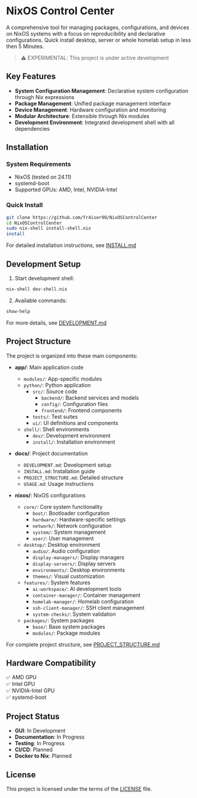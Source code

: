 # NixOS Control Center

A comprehensive tool for managing packages, configurations, and devices on NixOS systems with a focus on reproducibility and declarative configurations. Quick install desktop, server or whole homelab setup in less then 5 Minutes.

> ⚠️ EXPERIMENTAL: This project is under active development

## Key Features

- **System Configuration Management**: Declarative system configuration through Nix expressions
- **Package Management**: Unified package management interface
- **Device Management**: Hardware configuration and monitoring
- **Modular Architecture**: Extensible through Nix modules
- **Development Environment**: Integrated development shell with all dependencies

## Installation

### System Requirements
- NixOS (tested on 24.11)
- systemd-boot
- Supported GPUs: AMD, Intel, NVIDIA-Intel

### Quick Install
```bash
git clone https://github.com/fr4iser90/NixOSControlCenter
cd NixOSControlCenter
sudo nix-shell install-shell.nix
install
```

For detailed installation instructions, see [INSTALL.md](docs/INSTALL.md)

## Development Setup

1. Start development shell:
```bash
nix-shell dev-shell.nix
```

2. Available commands:
```bash
show-help
```

For more details, see [DEVELOPMENT.md](docs/DEVELOPMENT.md)

## Project Structure

The project is organized into these main components:

- **app/**: Main application code
  - `modules/`: App-specific modules
  - `python/`: Python application
    - `src/`: Source code
      - `backend/`: Backend services and models
      - `config/`: Configuration files
      - `frontend/`: Frontend components
    - `tests/`: Test suites
    - `ui/`: UI definitions and components
  - `shell/`: Shell environments
    - `dev/`: Development environment
    - `install/`: Installation environment

- **docs/**: Project documentation
  - `DEVELOPMENT.md`: Development setup
  - `INSTALL.md`: Installation guide
  - `PROJECT_STRUCTURE.md`: Detailed structure
  - `USAGE.md`: Usage instructions

- **nixos/**: NixOS configurations
  - `core/`: Core system functionality
    - `boot/`: Bootloader configuration
    - `hardware/`: Hardware-specific settings
    - `network/`: Network configuration
    - `system/`: System management
    - `user/`: User management
  - `desktop/`: Desktop environment
    - `audio/`: Audio configuration
    - `display-managers/`: Display managers
    - `display-servers/`: Display servers
    - `environments/`: Desktop environments
    - `themes/`: Visual customization
  - `features/`: System features
    - `ai-workspace/`: AI development tools
    - `container-manager/`: Container management
    - `homelab-manager/`: Homelab configuration
    - `ssh-client-manager/`: SSH client management
    - `system-checks/`: System validation
  - `packages/`: System packages
    - `base/`: Base system packages
    - `modules/`: Package modules

For complete project structure, see [PROJECT_STRUCTURE.md](docs/PROJECT_STRUCTURE.md)

## Hardware Compatibility

✅ AMD GPU  
✅ Intel GPU  
✅ NVIDIA-Intel GPU  
✅ systemd-boot  

## Project Status

- **GUI**: In Development
- **Documentation**: In Progress
- **Testing**: In Progress
- **CI/CD**: Planned
- **Docker to Nix**: Planned

## License

This project is licensed under the terms of the [LICENSE](LICENSE) file.
